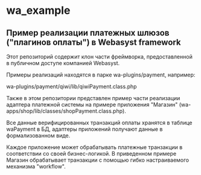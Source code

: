 # wa_example
Пример реализации платежных шлюзов ("плагинов оплаты") в Webasyst framework
---------------------------------------------------------------------------

Этот репозиторий содержит клон части фреймворка, предоставленной в публичном доступе компанией Webasyst.

Примеры реализаций находятся в парке wa-plugins/payment, например:

wa-plugins/payment/qiwi/lib/qiwiPayment.class.php

Также в этом репозитории представлен пример части реализации адаптера платежной системы на примере приложения "Магазин"
(wa-apps/shop/lib/classes/shopPayment.class.php).

Все данные верифицированных транзакций оплаты хранятся в таблице waPayment в БД, адаптеры приложений получают данные в формализованном виде.

Каждое приложение может обрабатывать платежные транзакции в соответствии со своей бизнес-логикой.
В приведенном примере Магазин обрабатывает транзакции с помощью гибко настраиваемого механизма "workflow".
